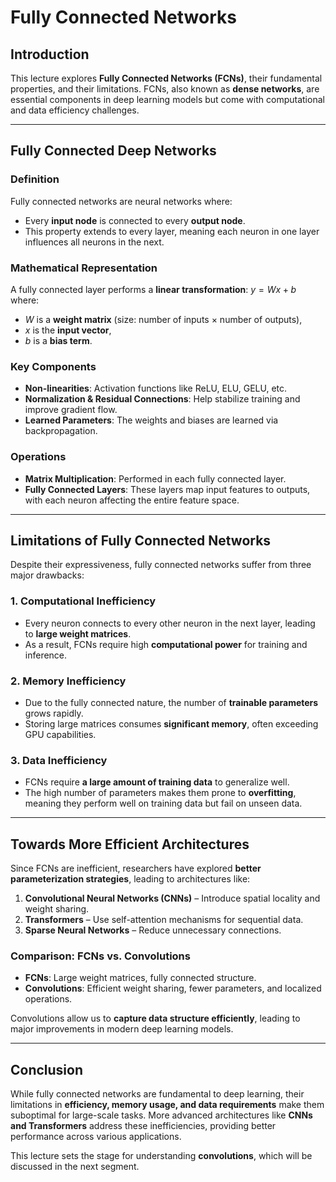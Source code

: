 # Fully Connected Networks

## Introduction
This lecture explores **Fully Connected Networks (FCNs)**, their fundamental properties, and their limitations. FCNs, also known as **dense networks**, are essential components in deep learning models but come with computational and data efficiency challenges.

---

## Fully Connected Deep Networks

### **Definition**
Fully connected networks are neural networks where:
- Every **input node** is connected to every **output node**.
- This property extends to every layer, meaning each neuron in one layer influences all neurons in the next.

### **Mathematical Representation**
A fully connected layer performs a **linear transformation**: $y = Wx + b$
where:
- $W$ is a **weight matrix** (size: number of inputs × number of outputs),
- $x$ is the **input vector**,
- $b$ is a **bias term**.

### **Key Components**
- **Non-linearities**: Activation functions like ReLU, ELU, GELU, etc.
- **Normalization & Residual Connections**: Help stabilize training and improve gradient flow.
- **Learned Parameters**: The weights and biases are learned via backpropagation.

### **Operations**
- **Matrix Multiplication**: Performed in each fully connected layer.
- **Fully Connected Layers**: These layers map input features to outputs, with each neuron affecting the entire feature space.

---

## **Limitations of Fully Connected Networks**
Despite their expressiveness, fully connected networks suffer from three major drawbacks:

### **1. Computational Inefficiency**
- Every neuron connects to every other neuron in the next layer, leading to **large weight matrices**.
- As a result, FCNs require high **computational power** for training and inference.

### **2. Memory Inefficiency**
- Due to the fully connected nature, the number of **trainable parameters** grows rapidly.
- Storing large matrices consumes **significant memory**, often exceeding GPU capabilities.

### **3. Data Inefficiency**
- FCNs require **a large amount of training data** to generalize well.
- The high number of parameters makes them prone to **overfitting**, meaning they perform well on training data but fail on unseen data.

---

## **Towards More Efficient Architectures**
Since FCNs are inefficient, researchers have explored **better parameterization strategies**, leading to architectures like:
1. **Convolutional Neural Networks (CNNs)** – Introduce spatial locality and weight sharing.
2. **Transformers** – Use self-attention mechanisms for sequential data.
3. **Sparse Neural Networks** – Reduce unnecessary connections.

### **Comparison: FCNs vs. Convolutions**
- **FCNs**: Large weight matrices, fully connected structure.
- **Convolutions**: Efficient weight sharing, fewer parameters, and localized operations.

Convolutions allow us to **capture data structure efficiently**, leading to major improvements in modern deep learning models.

---

## **Conclusion**
While fully connected networks are fundamental to deep learning, their limitations in **efficiency, memory usage, and data requirements** make them suboptimal for large-scale tasks. More advanced architectures like **CNNs and Transformers** address these inefficiencies, providing better performance across various applications.

This lecture sets the stage for understanding **convolutions**, which will be discussed in the next segment.
